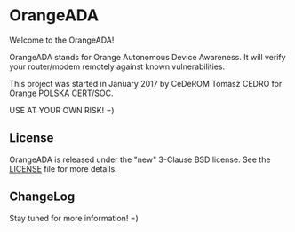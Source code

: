 # OrangeADA

Welcome to the OrangeADA!

OrangeADA stands for Orange Autonomous Device Awareness. It will verify your router/modem remotely against known vulnerabilities.

This project was started in January 2017 by CeDeROM Tomasz CEDRO for Orange POLSKA CERT/SOC.

USE AT YOUR OWN RISK! =)

## License

OrangeADA is released under the "new" 3-Clause BSD license. See the [LICENSE](LICENSE) file for more details.

## ChangeLog

Stay tuned for more information! =)
